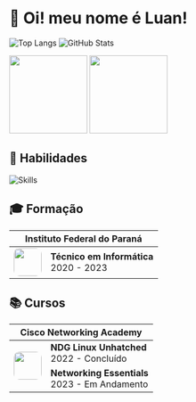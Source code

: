 # 🥸 Oi! meu nome é Luan!

![Top Langs](https://github-readme-stats.vercel.app/api/top-langs/?username=luan004&langs_count=4&layout=compact&theme=dark&custom_title=Linguagens%20Mais%20Usadas&bg_color=07090d&border_color=11161f&title_color=ffffff&text_color=858585)
![GitHub Stats](https://github-readme-stats.vercel.app/api?username=luan004&show_icons=true&bg_color=07090d&border_color=11161f&title_color=ffffff&text_color=858585&hide=prs,issues,contribs&count_private=true&card_width=1px&line_height=30)

<div style="align-itens:center;">
  <img src="https://github-readme-stats.vercel.app/api/top-langs/?username=luan004&langs_count=4&layout=compact&theme=dark&custom_title=Linguagens%20Mais%20Usadas&bg_color=07090d&border_color=11161f&title_color=ffffff&text_color=858585" height="140rem"/>
  <img src="https://github-readme-stats.vercel.app/api?username=luan004&show_icons=true&bg_color=07090d&border_color=11161f&title_color=ffffff&text_color=858585&hide=prs,issues,contribs&count_private=true&card_width=1px&line_height=30" height="140rem"/>
</div>

## 🧠 Habilidades

![Skills](https://skillicons.dev/icons?i=js,java,html,css,linux)

## 🎓 Formação

<table>
    <thead>
        <tr>
            <th colspan="2">
                Instituto Federal do Paraná
            </th>
        </tr>
    </thead>
    <tbody>
        <tr>
            <td>
                <img style="height:50px;width:50px;border-radius:10px" src="https://luan004.github.io/images/ifpr.png"/>
            </td>
            <td>
                <b>Técnico em Informática</b><br>2020 - 2023
            </td>
        </tr>
    </tbody>
</table>

## 📚 Cursos

<table>
    <thead>
        <tr>
            <th colspan="2">Cisco Networking Academy</th>
        </tr>
    </thead>
    <tbody>
        <tr>
            <td rowspan="2">
                <img style="height:50px;width:50px;border-radius:10px" src="https://luan004.github.io/images/cisco2.png"/>
            </td>
            <td>
                <b>NDG Linux Unhatched</b><br>2022 - Concluído
            </td>
        </tr>
        <tr>
            <td>
                <b>Networking Essentials</b><br>2023 - Em Andamento
            </td>
        </tr>
    </tbody>
</table>

